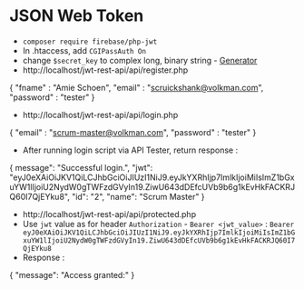 # JSON Web Token

- `composer require firebase/php-jwt`
- In .htaccess, add `CGIPassAuth On`
- change `$secret_key` to complex long, binary string - <a href="https://www.grc.com/passwords.htm" target="_blank">Generator</a>
- http://localhost/jwt-rest-api/api/register.php

{
  "fname" : "Amie Schoen",
  "email" : "scruickshank@volkman.com",
  "password" : "tester"
}

- http://localhost/jwt-rest-api/api/login.php

{
  "email" : "scrum-master@volkman.com",
  "password" : "tester"
}

- After running login script via API Tester, return response :

{
  message": "Successful login.",
  "jwt": "eyJ0eXAiOiJKV1QiLCJhbGciOiJIUzI1NiJ9.eyJkYXRhIjp7ImlkIjoiMiIsImZ1bGxuYW1lIjoiU2NydW0gTWFzdGVyIn19.ZiwU643dDEfcUVb9b6g1kEvHkFACKRJQ60I7QjEYku8",
  "id": "2",
  "name": "Scrum Master"
}

- http://localhost/jwt-rest-api/api/protected.php
- Use `jwt` value as for header `Authorization` - `Bearer <jwt_value>` : `Bearer eyJ0eXAiOiJKV1QiLCJhbGciOiJIUzI1NiJ9.eyJkYXRhIjp7ImlkIjoiMiIsImZ1bGxuYW1lIjoiU2NydW0gTWFzdGVyIn19.ZiwU643dDEfcUVb9b6g1kEvHkFACKRJQ60I7QjEYku8`
- Response : 

{
  "message": "Access granted:"
}